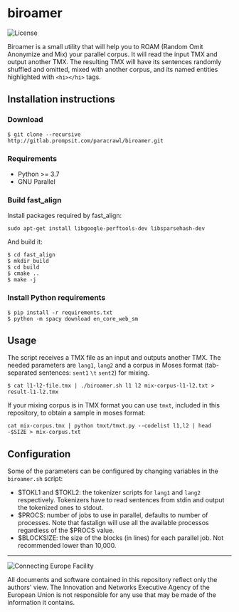 # biroamer

![License](https://img.shields.io/badge/License-GPLv3-blue.svg)

Biroamer is a small utility that will help you to ROAM (Random Omit Anonymize and Mix) your parallel corpus.
It will read the input TMX and output another TMX.
The resulting TMX will have its sentences randomly shuffled and omitted, mixed with another corpus, and its named entities highlighted with `<hi></hi>` tags.

## Installation instructions

### Download

```
$ git clone --recursive http://gitlab.prompsit.com/paracrawl/biroamer.git
```

### Requirements

 * Python >= 3.7
 * GNU Parallel

### Build fast_align
Install packages required by fast_align:
```
sudo apt-get install libgoogle-perftools-dev libsparsehash-dev
```

And build it:
```
$ cd fast_align
$ mkdir build
$ cd build
$ cmake ..
$ make -j
```

### Install Python requirements

```
$ pip install -r requirements.txt
$ python -m spacy download en_core_web_sm
```


## Usage
The script receives a TMX file as an input and outputs another TMX. The needed parameters are `lang1`, `lang2` and a corpus in Moses format (tab-separated sentences: `sent1` `\t` `sent2`) for mixing.
```
$ cat l1-l2-file.tmx | ./biroamer.sh l1 l2 mix-corpus-l1-l2.txt > result-l1-l2.tmx
```
If your mixing corpus is in TMX format you can use `tmxt`, included in this repository, to obtain a sample in moses format:
```
cat mix-corpus.tmx | python tmxt/tmxt.py --codelist l1,l2 | head -$SIZE > mix-corpus.txt
```

## Configuration
Some of the parameters can be configured by changing variables in the `biroamer.sh` script:
 * $TOKL1 and $TOKL2: the tokenizer scripts for `lang1` and `lang2` respectively. Tokenizers have to read sentences from stdin and output the tokenized ones to stdout.
 * $PROCS: number of jobs to use in parallel, defaults to number of processes. Note that fastalign will use all the available processos regardless of the $PROCS value.
 * $BLOCKSIZE: the size of the blocks (in lines) for each parallel job. Not recommended lower than 10,000.


___

![Connecting Europe Facility](https://www.paracrawl.eu/images/logo_en_cef273x39.png)

All documents and software contained in this repository reflect only the authors' view. The Innovation and Networks Executive Agency of the European Union is not responsible for any use that may be made of the information it contains.
